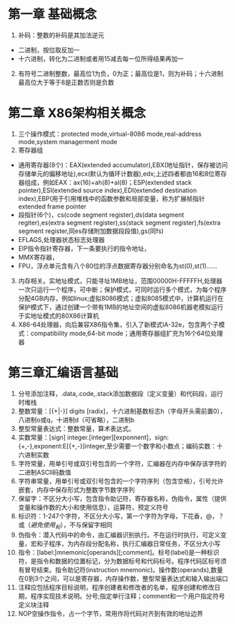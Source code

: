
# 第一章 基础概念
1. 补码：整数的补码是其加法逆元
 - 二进制，按位取反加一
 - 十六进制，转化为二进制或者用15减去每一位所得结果再加一
2. 有符号二进制整数，最高位1为负，0为正；最高位是1，则为补码；十六进制最高位大于等于8是正数否则是负数


# 第二章 X86架构相关概念
1. 三个操作模式：protected mode,virtual-8086 mode,real-address mode,system managerment mode
2. 寄存器组
 - 通用寄存器(8个)：EAX(extended accumulator),EBX(地址指针，保存被访问存储单元的偏移地址),ecx(默认为循环计数器),edx;上述四者都由16和8位寄存器组成，例如EAX：ax(16)+ah(8)+al(8)；ESP(extended stack pointer),ESI(extended source index),EDI(extended destination index),EBP(用于引用堆栈中的函数参数和局部变量，称为扩展帧指针extended frame pointer
 - 段指针(6个)，cs(code segment register),ds(data segment regiter),es(extra segment register),ss(stack segment register),fs(extra segment register,同es存储附加数据段段值),gs(同fs)
 - EFLAGS,处理器状态标志处理器
 - EIP指令指针寄存器，下一条要执行的指令地址，
 - MMX寄存器，
 - FPU，浮点单元含有八个80位的浮点数据寄存器分别命名为st(0),st(1)……  

 3. 内存相关。实地址模式，只能寻址1MB地址，范围00000H-FFFFFH,处理器一次只运行一个程序，可中断；保护模式，可同时运行多个模式，为每个程序分配4GB内存，例如linux;虚拟8086模式；虚拟8085模式中，计算机运行在保护模式下，通过创建一个带有1MB的地址空间的虚拟8086机器老模拟运行于实地址模式的80X86计算机
 4. X86-64处理器，向后兼容X86指令集，引入了新模式IA-32e，包含两个子模式：compatibility mode,64-bit mode；通用寄存器组扩充为16个64位处理器

 # 第三章汇编语言基础
 1. 分号添加注释，.data,.code,.stack添加数据段（定义变量）和代码段，运行时堆栈
 2. 整数常量：[{+|-}] digits [radix]，十六进制基数标志h（字母开头需前置0），八进制o或q，十进制d（可省略），二进制b
 3. 整型常量表达式：整数常量，算术表达式。
 4. 实数常量：[sign] integer.[integer][exponnent]，sign:{+,-},exponent:E[{+,-}]integer,至少需要一个数字和小数点；编码实数：十六进制实数
 5. 字符常量，用单引号或双引号包含的一个字符，汇编器在内存中保存该字符的二进制ASCII码数值
 6. 字符串常量，用单引号或双引号包含的一个字符序列（包含空格），引号允许嵌套，内存中保存形式为整数字节数字序列
 7. 保留字：不区分大小写，包含指令助记符，寄存器名称，伪指令，属性（提供变量和操作数的大小和使用信息），运算符，预定义符号
 8. 标识符：1-247个字符，不区分大小写，第一个字符为字母，下花香，@，？或$（避免使用_和$），不与保留字相同
 9. 伪指令：潜入代码中的命令，由汇编器识别执行。不在运行时执行，可定义变量，宏和子程序，为内存段分配名称，执行汇编器日常任务，不区分大小写
 10. 指令：[label:]mnemonic[operands][;comment]。标号(label)是一种标识符，是指令和数据的位置标记，分为数据标号和代码标号。程序代码区标号须有冒号结束。指令助记符(instruction mnemonic)。操作数(operands),数量在0到3个之间，可以是寄存器，内存操作数，整型常量表达式和输入输出端口
 11. 注释应包括程序目标说明，程序创建者和修改者的名单，程序创建和修改日期，程序实现技术说明。分号;指定单行注释；comment和一个用户指定符号定义块注释
 12. NOP空操作指令，占一个字节，常用作将代码对齐到有效的地址边界